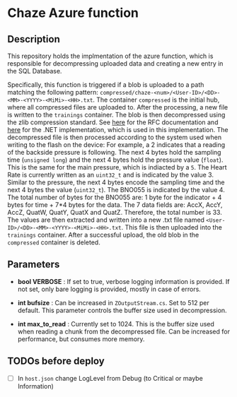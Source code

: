 # Chaze Azure function

## Description

This repository holds the implmentation of the azure function, which is responsible for decompressing uploaded data
and creating a new entry in the SQL Database.

Specifically, this function is triggered if a blob is uploaded to a path matching the following pattern: ```compressed/chaze-<num>/<User-ID>/<DD>-<MM>-<YYYY>-<MiMi>-<HH>.txt```.
The container ```compressed``` is the initial hub, where all compressed files are uploaded to. After the processing, a new file is written to the ```trainings``` container.
The blob is then decompressed using the zlib compression standard. See [here](https://tools.ietf.org/html/rfc1950) for the RFC documentation
and [here](http://www.componentace.com/zlib_.NET.htm) for the .NET implementation, which is used in this implementation.
The decompressed file is then processed according to the system used when writing to the flash on the device:
For example, a 2 indicates that a reading of the backside pressure is following. The next 4 bytes hold the sampling time (```unsigned long```)
and the next 4 bytes hold the pressure value (```float```). This is the same for the main pressure, which is indiacted by a ```5```.
The Heart Rate is currently written as an ```uint32_t``` and is indicated by the value 3. Similar to the pressure, the next 4 bytes encode
the sampling time and the next 4 bytes the value (```uint32_t```). The BNO055 is indicated by the value 4. The total number of bytes for the
BNO055 are: 1 byte for the indicator + 4 bytes for time + 7*4 bytes for the data. The 7 data fields are: AccX, AccY, AccZ, QuatW, QuatY, QuatX and QuatZ.
Therefore, the total number is 33.
The values are then extracted and written into a new .txt file named ```<User-ID>/<DD>-<MM>-<YYYY>-<MiMi>-<HH>.txt```. This file is then uploaded
into the ```trainings``` container. After a successful upload, the old blob in the ```compressed``` container is deleted.

## Parameters

- **bool VERBOSE** : If set to true, verbose logging information is provided. If not set, only bare logging is provided, mostly in case of errors.

- **int bufsize** : Can be increased in ```ZOutputStream.cs```. Set to 512 per default. This parameter controls the buffer size used in decompression.

- **int max_to_read** : Currently set to 1024. This is the buffer size used when reading a chunk from the decompressed file. Can be increased for performance, but consumes
more memory.

## TODOs before deploy
- [ ] In ```host.json``` change LogLevel from Debug (to Critical or maybe Information)
